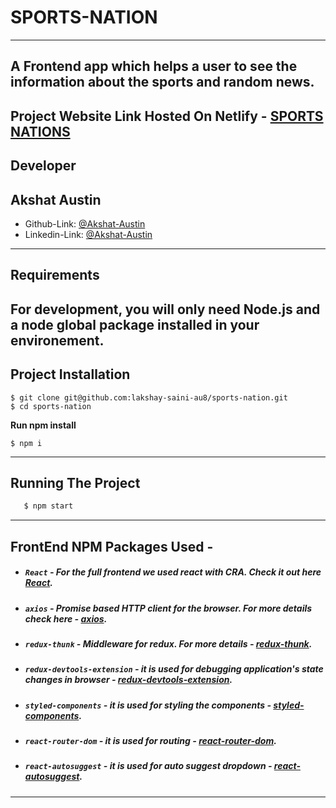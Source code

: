 # SPORTS-NATION

---
A Frontend app which helps a user to see the information about the sports and random news.
---
Project Website Link Hosted On Netlify - [SPORTS NATIONS](https://sports-news-portal.netlify.app/)
---
## Developer
**Akshat Austin**
---
- Github-Link: [@Akshat-Austin](https://github.com/Akshat-Austin-au8)
- Linkedin-Link: [@Akshat-Austin](https://www.linkedin.com/in/akshat-austin/)
---

## Requirements
For development, you will only need Node.js and a node global package installed in your environement.
---
## Project Installation
```
$ git clone git@github.com:lakshay-saini-au8/sports-nation.git
$ cd sports-nation
```
**Run npm install**
```
$ npm i
```
---

## Running The Project
```sh
   $ npm start
```
---

## FrontEnd NPM Packages Used -
- ##### `React` - For the full frontend we used react with CRA. Check it out here [React](https://www.npmjs.com/package/react).
- ##### `axios` - Promise based HTTP client for the browser. For more details check here - [axios](https://www.npmjs.com/package/axios).
- ##### `redux-thunk` - Middleware for redux. For more details - [redux-thunk](https://www.npmjs.com/package/redux-thunk).
- ##### `redux-devtools-extension` - it is used for debugging application's state changes in browser - [redux-devtools-extension](https://www.npmjs.com/package/redux-devtools-extension).
- ##### `styled-components` - it is used for styling the components - [styled-components](https://github.com/styled-components/styled-components).
- ##### `react-router-dom` - it is used for routing - [react-router-dom](https://www.npmjs.com/package/react-router-dom).
- ##### `react-autosuggest` - it is used for auto suggest dropdown - [react-autosuggest](https://www.npmjs.com/package/react-autosuggest).
---
